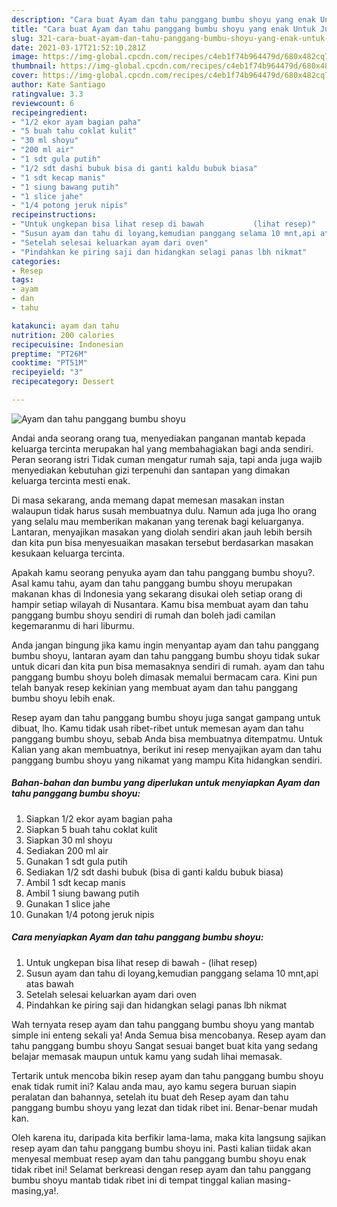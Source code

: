 ```yaml
---
description: "Cara buat Ayam dan tahu panggang bumbu shoyu yang enak Untuk Jualan"
title: "Cara buat Ayam dan tahu panggang bumbu shoyu yang enak Untuk Jualan"
slug: 321-cara-buat-ayam-dan-tahu-panggang-bumbu-shoyu-yang-enak-untuk-jualan
date: 2021-03-17T21:52:10.281Z
image: https://img-global.cpcdn.com/recipes/c4eb1f74b964479d/680x482cq70/ayam-dan-tahu-panggang-bumbu-shoyu-foto-resep-utama.jpg
thumbnail: https://img-global.cpcdn.com/recipes/c4eb1f74b964479d/680x482cq70/ayam-dan-tahu-panggang-bumbu-shoyu-foto-resep-utama.jpg
cover: https://img-global.cpcdn.com/recipes/c4eb1f74b964479d/680x482cq70/ayam-dan-tahu-panggang-bumbu-shoyu-foto-resep-utama.jpg
author: Kate Santiago
ratingvalue: 3.3
reviewcount: 6
recipeingredient:
- "1/2 ekor ayam bagian paha"
- "5 buah tahu coklat kulit"
- "30 ml shoyu"
- "200 ml air"
- "1 sdt gula putih"
- "1/2 sdt dashi bubuk bisa di ganti kaldu bubuk biasa"
- "1 sdt kecap manis"
- "1 siung bawang putih"
- "1 slice jahe"
- "1/4 potong jeruk nipis"
recipeinstructions:
- "Untuk ungkepan bisa lihat resep di bawah           (lihat resep)"
- "Susun ayam dan tahu di loyang,kemudian panggang selama 10 mnt,api atas bawah"
- "Setelah selesai keluarkan ayam dari oven"
- "Pindahkan ke piring saji dan hidangkan selagi panas lbh nikmat"
categories:
- Resep
tags:
- ayam
- dan
- tahu

katakunci: ayam dan tahu 
nutrition: 200 calories
recipecuisine: Indonesian
preptime: "PT26M"
cooktime: "PT51M"
recipeyield: "3"
recipecategory: Dessert

---
```



![Ayam dan tahu panggang bumbu shoyu](https://img-global.cpcdn.com/recipes/c4eb1f74b964479d/680x482cq70/ayam-dan-tahu-panggang-bumbu-shoyu-foto-resep-utama.jpg)

Andai anda seorang orang tua, menyediakan panganan mantab kepada keluarga tercinta merupakan hal yang membahagiakan bagi anda sendiri. Peran seorang istri Tidak cuman mengatur rumah saja, tapi anda juga wajib menyediakan kebutuhan gizi terpenuhi dan santapan yang dimakan keluarga tercinta mesti enak.

Di masa  sekarang, anda memang dapat memesan masakan instan walaupun tidak harus susah membuatnya dulu. Namun ada juga lho orang yang selalu mau memberikan makanan yang terenak bagi keluarganya. Lantaran, menyajikan masakan yang diolah sendiri akan jauh lebih bersih dan kita pun bisa menyesuaikan masakan tersebut berdasarkan masakan kesukaan keluarga tercinta. 



Apakah kamu seorang penyuka ayam dan tahu panggang bumbu shoyu?. Asal kamu tahu, ayam dan tahu panggang bumbu shoyu merupakan makanan khas di Indonesia yang sekarang disukai oleh setiap orang di hampir setiap wilayah di Nusantara. Kamu bisa membuat ayam dan tahu panggang bumbu shoyu sendiri di rumah dan boleh jadi camilan kegemaranmu di hari liburmu.

Anda jangan bingung jika kamu ingin menyantap ayam dan tahu panggang bumbu shoyu, lantaran ayam dan tahu panggang bumbu shoyu tidak sukar untuk dicari dan kita pun bisa memasaknya sendiri di rumah. ayam dan tahu panggang bumbu shoyu boleh dimasak memalui bermacam cara. Kini pun telah banyak resep kekinian yang membuat ayam dan tahu panggang bumbu shoyu lebih enak.

Resep ayam dan tahu panggang bumbu shoyu juga sangat gampang untuk dibuat, lho. Kamu tidak usah ribet-ribet untuk memesan ayam dan tahu panggang bumbu shoyu, sebab Anda bisa membuatnya ditempatmu. Untuk Kalian yang akan membuatnya, berikut ini resep menyajikan ayam dan tahu panggang bumbu shoyu yang nikamat yang mampu Kita hidangkan sendiri.

<!--inarticleads1-->

##### Bahan-bahan dan bumbu yang diperlukan untuk menyiapkan Ayam dan tahu panggang bumbu shoyu:

1. Siapkan 1/2 ekor ayam bagian paha
1. Siapkan 5 buah tahu coklat kulit
1. Siapkan 30 ml shoyu
1. Sediakan 200 ml air
1. Gunakan 1 sdt gula putih
1. Sediakan 1/2 sdt dashi bubuk (bisa di ganti kaldu bubuk biasa)
1. Ambil 1 sdt kecap manis
1. Ambil 1 siung bawang putih
1. Gunakan 1 slice jahe
1. Gunakan 1/4 potong jeruk nipis




<!--inarticleads2-->

##### Cara menyiapkan Ayam dan tahu panggang bumbu shoyu:

1. Untuk ungkepan bisa lihat resep di bawah -           (lihat resep)
1. Susun ayam dan tahu di loyang,kemudian panggang selama 10 mnt,api atas bawah
1. Setelah selesai keluarkan ayam dari oven
1. Pindahkan ke piring saji dan hidangkan selagi panas lbh nikmat




Wah ternyata resep ayam dan tahu panggang bumbu shoyu yang mantab simple ini enteng sekali ya! Anda Semua bisa mencobanya. Resep ayam dan tahu panggang bumbu shoyu Sangat sesuai banget buat kita yang sedang belajar memasak maupun untuk kamu yang sudah lihai memasak.

Tertarik untuk mencoba bikin resep ayam dan tahu panggang bumbu shoyu enak tidak rumit ini? Kalau anda mau, ayo kamu segera buruan siapin peralatan dan bahannya, setelah itu buat deh Resep ayam dan tahu panggang bumbu shoyu yang lezat dan tidak ribet ini. Benar-benar mudah kan. 

Oleh karena itu, daripada kita berfikir lama-lama, maka kita langsung sajikan resep ayam dan tahu panggang bumbu shoyu ini. Pasti kalian tiidak akan menyesal membuat resep ayam dan tahu panggang bumbu shoyu enak tidak ribet ini! Selamat berkreasi dengan resep ayam dan tahu panggang bumbu shoyu mantab tidak ribet ini di tempat tinggal kalian masing-masing,ya!.

